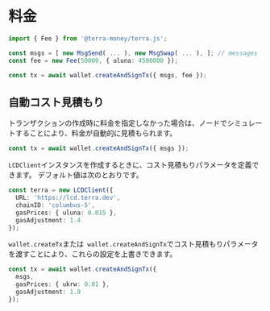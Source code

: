 # 料金  

```ts
import { Fee } from '@terra-money/terra.js';

const msgs = [ new MsgSend( ... ), new MsgSwap( ... ), ]; // messages
const fee = new Fee(50000, { uluna: 4500000 });

const tx = await wallet.createAndSignTx({ msgs, fee });
```

## 自動コスト見積もり

トランザクションの作成時に料金を指定しなかった場合は、ノードでシミュレートすることにより、料金が自動的に見積もられます。

```ts
const tx = await wallet.createAndSignTx({ msgs });
```

`LCDClient`インスタンスを作成するときに、コスト見積もりパラメータを定義できます。 デフォルト値は次のとおりです。

```ts
const terra = new LCDClient({
  URL: 'https://lcd.terra.dev',
  chainID: 'columbus-5',
  gasPrices: { uluna: 0.015 },
  gasAdjustment: 1.4
});
```

`wallet.createTx`または` wallet.createAndSignTx`でコスト見積もりパラメータを渡すことにより、これらの設定を上書きできます。  

```ts
const tx = await wallet.createAndSignTx({
  msgs,
  gasPrices: { ukrw: 0.01 },
  gasAdjustment: 1.9
});
```
